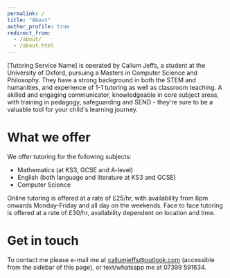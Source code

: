```yaml
---
permalink: /
title: "About"
author_profile: true
redirect_from: 
  - /about/
  - /about.html
---
```


\[Tutoring Service Name\] is operated by Callum Jeffs, a student at the University of Oxford, pursuing a Masters in Computer Science and Philosophy. They have a strong background in both the STEM and humanities, and experience of 1-1 tutoring as well as classroom teaching. A skilled and engaging communicator, knowledgeable in core subject areas, with training in pedagogy, safeguarding and SEND - they're sure to be a valuable tool for your child's learning journey.

What we offer
======

We offer tutoring for the following subjects:
- Mathematics (at KS3, GCSE and A-level)
- English (both language and literature at KS3 and GCSE)
- Computer Science

Online tutoring is offered at a rate of £25/hr, with availability from 6pm onwards Monday-Friday and all day on the weekends.
Face to face tutoring is offered at a rate of £30/hr, availability dependent on location and time. 

Get in touch
=====

To contact me please e-mail me at callumjeffs@outlook.com (accessible from the sidebar of this page), or text/whatsapp me at 07399 591634.

